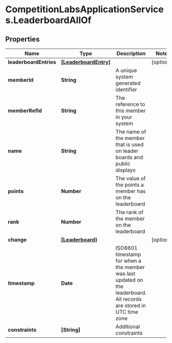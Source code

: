 # CompetitionLabsApplicationServices.LeaderboardAllOf

## Properties

Name | Type | Description | Notes
------------ | ------------- | ------------- | -------------
**leaderboardEntries** | [**[LeaderboardEntry]**](LeaderboardEntry.md) |  | [optional] 
**memberId** | **String** | A unique system generated identifier | 
**memberRefId** | **String** | The reference to this member in your system | 
**name** | **String** | The name of the member that is used on leader boards and public displays | 
**points** | **Number** | The value of the points a member has on the leaderboard | 
**rank** | **Number** | The rank of the member on the leaderboard | 
**change** | [**[Leaderboard]**](Leaderboard.md) |  | [optional] 
**timestamp** | **Date** | ISO8601 timestamp for when a the member was last updated on the leaderboard. All records are stored in UTC time zone | 
**constraints** | **[String]** | Additional constraints | 


